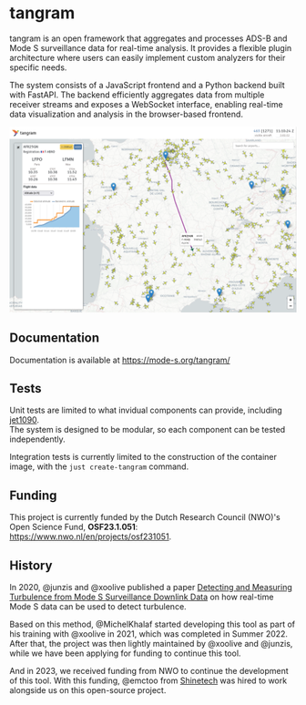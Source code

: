 # tangram

tangram is an open framework that aggregates and processes ADS-B and Mode S surveillance data for real-time analysis. It provides a flexible plugin architecture where users can easily implement custom analyzers for their specific needs.

The system consists of a JavaScript frontend and a Python backend built with FastAPI. The backend efficiently aggregates data from multiple receiver streams and exposes a WebSocket interface, enabling real-time data visualization and analysis in the browser-based frontend.

![preview](./docs/screenshot/tangram_screenshot_fr.png)

## Documentation

Documentation is available at <https://mode-s.org/tangram/>

## Tests

Unit tests are limited to what invidual components can provide, including [jet1090](https://github.com/xoolive/rs1090/actions).\
The system is designed to be modular, so each component can be tested independently.

Integration tests is currently limited to the construction of the container image, with the `just create-tangram` command.

## Funding

This project is currently funded by the Dutch Research Council (NWO)'s Open Science Fund, **OSF23.1.051**: https://www.nwo.nl/en/projects/osf231051.

## History

In 2020, @junzis and @xoolive published a paper [Detecting and Measuring Turbulence from Mode S Surveillance Downlink Data](https://research.tudelft.nl/en/publications/detecting-and-measuring-turbulence-from-mode-s-surveillance-downl-2) on how real-time Mode S data can be used to detect turbulence.

Based on this method, @MichelKhalaf started developing this tool as part of his training with @xoolive in 2021, which was completed in Summer 2022. After that, the project was then lightly maintained by @xoolive and @junzis, while we have been applying for funding to continue this tool.

And in 2023, we received funding from NWO to continue the development of this tool. With this funding, @emctoo from [Shinetech](https://www.shinetechsoftware.com) was hired to work alongside us on this open-source project.
